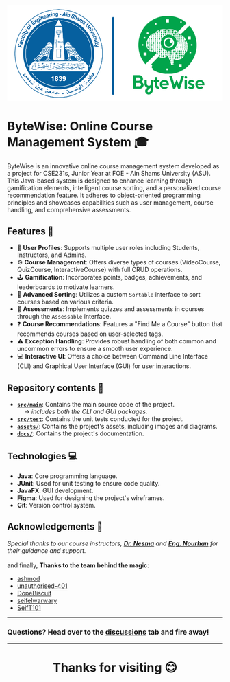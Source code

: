 <div id="header" align="left">
 <img src="assets/img.png">
</div>

# ByteWise: Online Course Management System 🎓

ByteWise is an innovative online course management system developed as a project for CSE231s, Junior Year at FOE - Ain Shams University (ASU). This Java-based system is designed to enhance learning through gamification elements, intelligent course sorting, and a personalized course recommendation feature. It adheres to object-oriented programming principles and showcases capabilities such as user management, course handling, and comprehensive assessments.

## Features 🌟

- 👤 **User Profiles**: Supports multiple user roles including Students, Instructors, and Admins.
- ⚙ **Course Management**: Offers diverse types of courses (VideoCourse, QuizCourse, InteractiveCourse) with full CRUD operations.
- 🕹 **Gamification**: Incorporates points, badges, achievements, and leaderboards to motivate learners.
- 📁 **Advanced Sorting**: Utilizes a custom `Sortable` interface to sort courses based on various criteria.
- 📝 **Assessments**: Implements quizzes and assessments in courses through the `Assessable` interface.
- ❓ **Course Recommendations**: Features a "Find Me a Course" button that recommends courses based on user-selected tags.
- ⚠️ **Exception Handling**: Provides robust handling of both common and uncommon errors to ensure a smooth user experience.
- 💻 **Interactive UI**: Offers a choice between Command Line Interface (CLI) and Graphical User Interface (GUI) for user interactions.

## Repository contents 📁
- [**`src/main`**](src/main): Contains the main source code of the project.
 <br>&nbsp;&nbsp;&nbsp;&nbsp;*-> includes both the CLI and GUI packages.*
- [**`src/test`**](src/test): Contains the unit tests conducted for the project.
- [**`assets/`**](assets): Contains the project's assets, including images and diagrams.
- [**`docs/`**](docs): Contains the project's documentation.

## Technologies 💻

- **Java**: Core programming language.
- **JUnit**: Used for unit testing to ensure code quality.
- **JavaFX**: GUI development.
- **Figma**: Used for designing the project's wireframes.
- **Git**: Version control system.

## Acknowledgements 🙏
*Special thanks to our course instructors, [**Dr. Nesma**](https://scholar.google.com.eg/citations?user=qLAvlbIAAAAJ) and [**Eng. Nourhan**](https://www.researchgate.net/profile/Nourhan-Shaban-4) for their guidance and support.*
<br><br>
and finally, **Thanks to the team behind the magic**:
- [ashmod](https://github.com/ashmod)
- [unauthorised-401](https://github.com/unauthorised-401)
- [DopeBiscuit](https://github.com/DopeBiscuit)
- [seifelwarwary](https://github.com/seifelwarwary)
- [SeifT101](https://github.com/SeifT101)
___________________________________________________________________
### **Questions?** Head over to the [discussions](https://github.com/dizzydroid/ASU_JuniorProject/discussions) tab and fire away!
___________________________________________________________________

<h1 align="center">Thanks for visiting 😊</h1>
